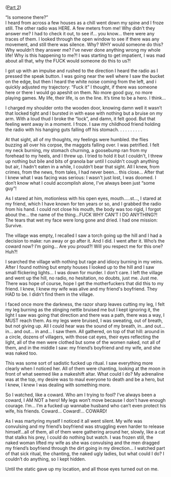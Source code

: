  ([Part 2](https://www.reddit.com/r/nosleep/comments/vwt7b9/i_took_a_road_trip_with_my_friends_but_they/))

“Is someone there?”  
 I heard from across a few houses as a chill went down my spine and I froze still. The other radio was HERE. A few meters from me! Why didn't they answer me? I had to check it out, to see if… you know… there were any traces of them. I looked through the open window to see if there was any movement, and still there was silence. Why? WHY would someone do this? Why wouldn’t they answer me? I’ve never done anything wrong my whole life! Why is this happening to me?! I was starting to get impatient, I was mad about all that, why the FUCK would someone do this to us?!

I got up with an impulse and rushed to the direction I heard the radio as I pressed the speak button. I was going near the well where I saw the bucket on the edge, but then I heard the white noise coming from the left, and i quickly adjusted my trajectory: “Fuck it” I thought, if there was someone here or there I would go apeshit on them. No more good guy, no more playing games. My life, their life, is on the line. It’s time to be a hero. I think…

I charged my shoulder onto the wooden door, knowing damn well it wasn’t that locked tight and I bursted in with ease with nothing but a bruise on my arm. With a loud thud I broke the “lock”, and damn, it felt good. But that feeling went away in a moment. I froze. I saw my childhood friend holding the radio with his hanging guts falling off his stomach. . . . . . . . . . 

At that sight, all of my thoughts, my feelings were humbled. the flies buzzing all over his corpse, the maggots falling over. I was petrified. I felt my neck burning, my stomach churning, a goosebump ran from my forehead to my heels, and I threw up. I tried to hold it but I couldn't, I threw up nothing but bile and bits of granola bar until I couldn't cough anything but air, I hadn't eaten in a while, I couldn’t bear that sight. All I knew, from crimes, from the news, from tales, I had never been… this close… After that I knew what I was facing was serious: I wasn't just lost, I was doomed. I don’t know what I could accomplish alone, I've always been just “some guy”!

As I stared at him, motionless with his open eyes, mouth…..st…, I stared at my friend, which I have known for ten years or so, and I grabbed the radio from his hand. I could not close his mouth, the body was too rigid, I forgot about the… the name of the thing…FUCK WHY CAN’T I DO ANYTHING?! The tears that wet my face were long gone and dried. I had one mission: Survive. 

The village was empty, I recalled I saw a torch going up the hill and I had a decision to make: run away or go after it. And I did. I went after it. Who’s the coward now? I’m going… Are you proud?! Will you respect me for this one? Huh?!

I searched the village with nothing but rage and idiocy burning in my veins. After I found nothing but empty houses I looked up to the hill and I saw small flickering lights… I was down for murder. I don’t care. I left the village and went up the hill, no radio, no hesitation, no doubts, just me. Just me. There was hope of course, hope I get the motherfuckers that did this to my friend. I knew, I knew my wife was alive and my friend's boyfriend. They HAD to be. I didn’t find them in the village. 

I faced once more the darkness, the razor sharp leaves cutting my leg, I felt my leg burning as the stinging nettle bruised me but I kept ignoring it, the light I saw was going that direction and there was a path, there was a way, I MUST reach them. As my legs were bruised, I was sweating, out of breath, but not giving up. All I could hear was the sound of my breath, in…and out…in… and out… in and… I saw them. All gathered, on top of that hill: around in a circle, dozens of villagers, with those cat eyes, their eyes reflecting the light, all of the men were clothed but some of the women naked, not all of them, and in the middle I saw: my friend’s boyfriend and my wife, and she was naked too. 

This was some sort of sadistic fucked up ritual. I saw everything more clearly when I noticed her. All of them were chanting, looking at the moon in front of what seemed like a makeshift altar. What could I do? My adrenaline was at the top, my desire was to maul everyone to death and be a hero, but I knew, I knew I was dealing with something more.

So I watched, like a coward. Who am I trying to fool? I’ve always been a coward, I AM NOT a hero! My legs won’t move because I don't have enough courage. I’m… I’m a fucked up wannabe husband who can’t even protect his wife, his friends. Coward… Coward!… COWARD!

As I was martyring myself I noticed it all went silent. My wife was convulsing and my friend’s boyfriend was struggling even harder to release himself…all of them, all of them were gathering around her, slowly, like a cat that stalks his prey, I could do nothing but watch. I was frozen still, the naked woman lifted my wife as she was convulsing and the men dragged my friend’s boyfriend through the dirt going in my direction… I watched part of that sick ritual, the chanting, the naked ugly ladies, but what could I do? I couldn’t do anything, so I kept hidden. 

Until the static gave up my location, and all those eyes turned out on me.
